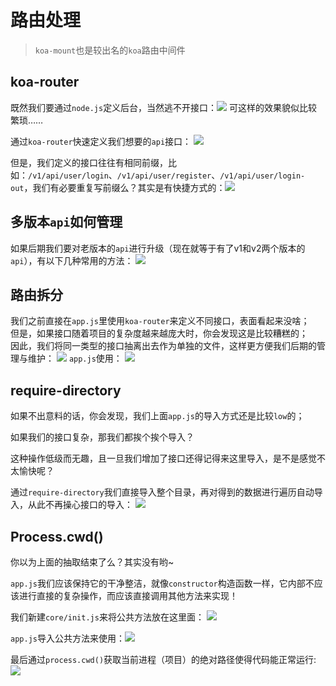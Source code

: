 # 路由处理
> `koa-mount`也是较出名的`koa`路由中间件
## koa-router
既然我们要通过`node.js`定义后台，当然逃不开接口：![](https://gitee.com/huanshenga/myimg/raw/master/PicGo/20201002111753.png)
可这样的效果貌似比较繁琐……

通过`koa-router`快速定义我们想要的`api`接口：
![](https://gitee.com/huanshenga/myimg/raw/master/PicGo/20200921225847.png)

但是，我们定义的接口往往有相同前缀，比如：`/v1/api/user/login`、`/v1/api/user/register`、`/v1/api/user/login-out`，我们有必要重复写前缀么？其实是有快捷方式的：![](https://gitee.com/huanshenga/myimg/raw/master/PicGo/20201005191350.png)
## 多版本`api`如何管理
如果后期我们要对老版本的`api`进行升级（现在就等于有了v1和v2两个版本的`api`），有以下几种常用的方法：
![](https://gitee.com/huanshenga/myimg/raw/master/PicGo/20201002104246.png)
## 路由拆分
我们之前直接在`app.js`里使用`koa-router`来定义不同接口，表面看起来没啥；  
但是，如果接口随着项目的复杂度越来越庞大时，你会发现这是比较糟糕的；  
因此，我们将同一类型的接口抽离出去作为单独的文件，这样更方便我们后期的管理与维护：
![](https://gitee.com/huanshenga/myimg/raw/master/PicGo/20201002104528.png)
`app.js`使用：
![](https://gitee.com/huanshenga/myimg/raw/master/PicGo/20201002105038.png)
## require-directory
如果不出意料的话，你会发现，我们上面`app.js`的导入方式还是比较`low`的；

如果我们的接口复杂，那我们都挨个挨个导入？

这种操作低级而无趣，且一旦我们增加了接口还得记得来这里导入，是不是感觉不太愉快呢？

通过`require-directory`我们直接导入整个目录，再对得到的数据进行遍历自动导入，从此不再操心接口的导入：
![](https://gitee.com/huanshenga/myimg/raw/master/PicGo/20200922213700.png)
## Process.cwd()
你以为上面的抽取结束了么？其实没有哟~

`app.js`我们应该保持它的干净整洁，就像`constructor`构造函数一样，它内部不应该进行直接的复杂操作，而应该直接调用其他方法来实现！

我们新建`core/init.js`来将公共方法放在这里面：
![](https://gitee.com/huanshenga/myimg/raw/master/PicGo/20201002110714.png)

`app.js`导入公共方法来使用：![](https://gitee.com/huanshenga/myimg/raw/master/PicGo/20201002111300.png)


最后通过`process.cwd()`获取当前进程（项目）的绝对路径使得代码能正常运行:![](https://gitee.com/huanshenga/myimg/raw/master/PicGo/20201002111120.png)